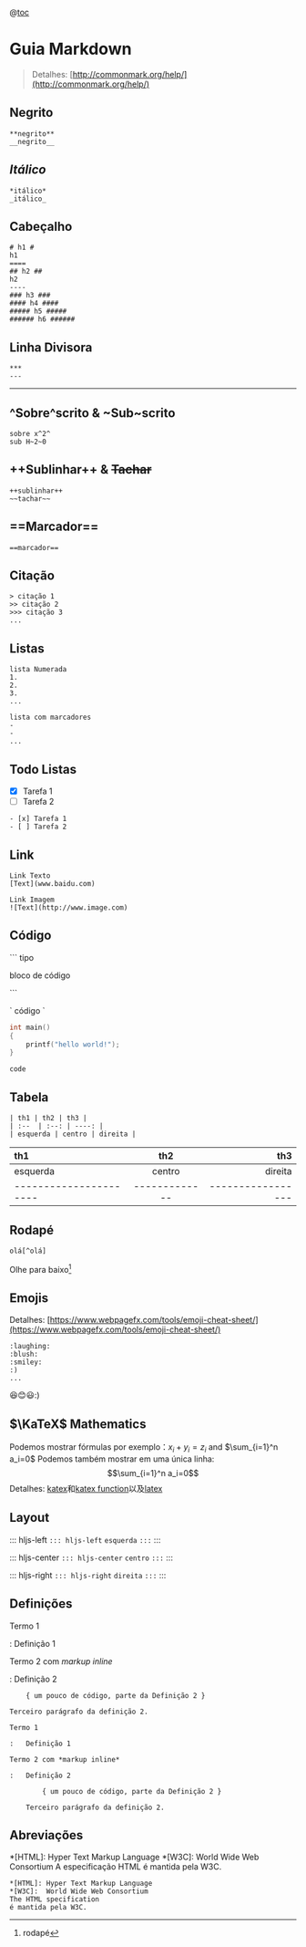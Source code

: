 @[toc](Directory)

Guia Markdown
===
> Detalhes: [http://commonmark.org/help/](http://commonmark.org/help/)

## **Negrito**
```
**negrito**
__negrito__
```
## *Itálico*
```
*itálico*
_itálico_
```
## Cabeçalho
```
# h1 #
h1
====
## h2 ##
h2
----
### h3 ###
#### h4 ####
##### h5 #####
###### h6 ######
```
## Linha Divisora
```
***
---
```
****
## ^Sobre^scrito & ~Sub~scrito
```
sobre x^2^
sub H~2~0
```
## ++Sublinhar++ & ~~Tachar~~
```
++sublinhar++
~~tachar~~
```
## ==Marcador==
```
==marcador==
```
## Citação

```
> citação 1
>> citação 2
>>> citação 3
...
```

## Listas
```
lista Numerada
1.
2.
3.
...

lista com marcadores
-
-
...
```

## Todo Listas

- [x] Tarefa 1
- [ ] Tarefa 2

```
- [x] Tarefa 1
- [ ] Tarefa 2
```

## Link
```
Link Texto
[Text](www.baidu.com)

Link Imagem
![Text](http://www.image.com)
```
## Código
\``` tipo

bloco de código

\```

\` código \`

```c++
int main()
{
    printf("hello world!");
}
```
`code`

## Tabela
```
| th1 | th2 | th3 |
| :--  | :--: | ----: |
| esquerda | centro | direita |
```
| th1 | th2 | th3 |
| :--  | :--: | ----: |
| esquerda | centro | direita |
| ---------------------- | ------------- | ----------------- |
## Rodapé
```
olá[^olá]
```

Olhe para baixo[^olá]

[^olá]: rodapé

## Emojis
Detalhes: [https://www.webpagefx.com/tools/emoji-cheat-sheet/](https://www.webpagefx.com/tools/emoji-cheat-sheet/)
```
:laughing:
:blush:
:smiley:
:)
...
```
:laughing::blush::smiley::)

## $\KaTeX$ Mathematics

Podemos mostrar fórmulas por exemplo：$x_i + y_i = z_i$ and $\sum_{i=1}^n a_i=0$
Podemos também mostrar em uma única linha:
$$\sum_{i=1}^n a_i=0$$
Detalhes: [katex](http://www.intmath.com/cg5/katex-mathjax-comparison.php)和[katex function](https://github.com/Khan/KaTeX/wiki/Function-Support-in-KaTeX)以及[latex](https://math.meta.stackexchange.com/questions/5020/mathjax-basic-tutorial-and-quick-reference)

## Layout

::: hljs-left
`::: hljs-left`
`esquerda`
`:::`
:::

::: hljs-center
`::: hljs-center`
`centro`
`:::`
:::

::: hljs-right
`::: hljs-right`
`direita`
`:::`
:::

## Definições

Termo 1

:   Definição 1

Termo 2 com *markup inline*

:   Definição 2

        { um pouco de código, parte da Definição 2 }

    Terceiro parágrafo da definição 2.

```
Termo 1

:   Definição 1

Termo 2 com *markup inline*

:   Definição 2

        { um pouco de código, parte da Definição 2 }

    Terceiro parágrafo da definição 2.

```

## Abreviações
*[HTML]: Hyper Text Markup Language
*[W3C]:  World Wide Web Consortium
A especificação HTML
é mantida pela W3C.
```
*[HTML]: Hyper Text Markup Language
*[W3C]:  World Wide Web Consortium
The HTML specification
é mantida pela W3C.
```
